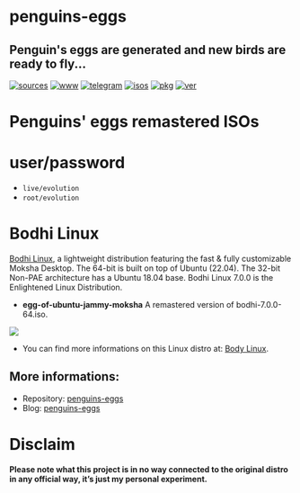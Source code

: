 penguins-eggs
=============

## Penguin&#39;s eggs are generated and new birds are ready to fly...
[![sources](https://img.shields.io/badge/github-sources-cyan)](https://github.com/pieroproietti/penguins-eggs)
[![www](https://img.shields.io/badge/www-blog-cyan)](https://penguins-eggs.net)
[![telegram](https://img.shields.io/badge/telegram-group-cyan)](https://t.me/penguins_eggs)
[![isos](https://img.shields.io/badge/images-ISO-blue)](https://sourceforge.net/projects/penguins-eggs/files/ISOS)
[![pkg](https://img.shields.io/badge/packages-bin-blue)](https://sourceforge.net/projects/penguins-eggs/files/Packages)
[![ver](https://img.shields.io/npm/v/penguins-eggs.svg)](https://npmjs.org/package/penguins-eggs)

# Penguins' eggs remastered ISOs

# user/password
* ```live/evolution```
* ```root/evolution```

# Bodhi Linux

[Bodhi Linux](https://www.bodhilinux.com/), a lightweight distribution featuring the fast & fully customizable Moksha Desktop. The 64-bit is built on top of Ubuntu (22.04). The 32-bit Non-PAE architecture has a Ubuntu 18.04 base. Bodhi Linux 7.0.0 is the Enlightened Linux Distribution.

* **egg-of-ubuntu-jammy-moksha** A remastered version of bodhi-7.0.0-64.iso.

![](https://www.bodhilinux.com/trial/wp-content/uploads/2021/05/bl6.jpg?x44384)

* You can find more informations on this Linux distro at: [Body Linux](https://www.bodhilinux.com/).

## More informations:

* Repository: [penguins-eggs](https://github.com/pieroproietti/penguins-eggs)
* Blog: [penguins-eggs](https://penguins-eggs.net)

# Disclaim

__Please note what this project is in no way connected to the original distro in any official way, it’s just my personal experiment.__
